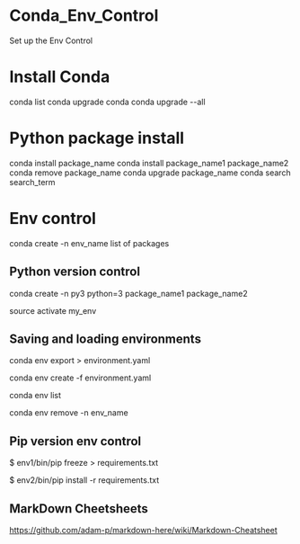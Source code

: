 # Conda_Env_Control
Set up the Env Control

# Install Conda
conda list
conda upgrade conda
conda upgrade --all

# Python package install
conda install package_name
conda install package_name1 package_name2
conda remove package_name
conda upgrade package_name
conda search search_term

# Env control
conda create -n env_name list of packages

## Python version control
conda create -n py3 python=3 package_name1 package_name2

source activate my_env

## Saving and loading environments
conda env export > environment.yaml

conda env create -f environment.yaml

conda env list

conda env remove -n env_name

## Pip version env control
$ env1/bin/pip freeze > requirements.txt

$ env2/bin/pip install -r requirements.txt

## MarkDown Cheetsheets
https://github.com/adam-p/markdown-here/wiki/Markdown-Cheatsheet
